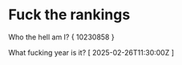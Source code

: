 # Fuck the rankings

Who the hell am I?
{ 10230858 }

What fucking year is it?
[ 2025-02-26T11:30:00Z ]
